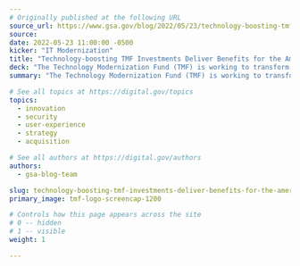 ```yaml
---
# Originally published at the following URL
source_url: https://www.gsa.gov/blog/2022/05/23/technology-boosting-tmf-investments-deliver-benefits-for-the-american-public
source: 
date: 2022-05-23 11:00:00 -0500
kicker: "IT Modernization"
title: "Technology-boosting TMF Investments Deliver Benefits for the American Public"
deck: "The Technology Modernization Fund (TMF) is working to transform the way the government uses technology to deliver for the American public in an equitable, secure and user-friendly way. It strategically invests in priority IT modernization projects that are aligned with the fast pace of changing technology and agency needs. Here are a few examples of how the TMF has invested in multiple projects that are helping many agencies deliver what people need when they need."
summary: "The Technology Modernization Fund (TMF) is working to transform the way the government uses technology to deliver for the American public in an equitable, secure and user-friendly way. It strategically invests in priority IT modernization projects that are aligned with the fast pace of changing technology and agency needs. Here are a few examples of how the TMF has invested in multiple projects that are helping many agencies deliver what people need when they need."

# See all topics at https://digital.gov/topics
topics:
  - innovation
  - security
  - user-experience
  - strategy
  - acquisition

# See all authors at https://digital.gov/authors
authors:
  - gsa-blog-team

slug: technology-boosting-tmf-investments-deliver-benefits-for-the-american-public
primary_image: tmf-logo-screencap-1200

# Controls how this page appears across the site
# 0 -- hidden
# 1 -- visible
weight: 1

---
```

